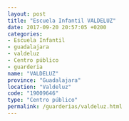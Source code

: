 ```yaml
---
layout: post
title: "Escuela Infantil VALDELUZ"
date: 2017-09-20 20:57:05 +0200
categories:
- Escuela Infantil
- guadalajara
- valdeluz
- Centro público
- guarderia
name: "VALDELUZ"
province: "Guadalajara"
location: "Valdeluz"
code: "19009646"
type: "Centro público"
permalink: /guarderias/valdeluz.html
---
```

